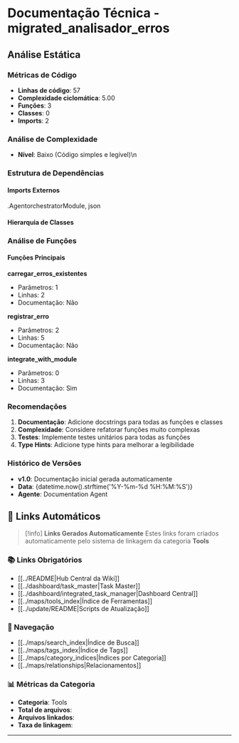 # Documentação Técnica - migrated_analisador_erros

## Análise Estática

### Métricas de Código
- **Linhas de código**: 57
- **Complexidade ciclomática**: 5.00
- **Funções**: 3
- **Classes**: 0
- **Imports**: 2

### Análise de Complexidade
- **Nível**: Baixo (Código simples e legível)\n
### Estrutura de Dependências

#### Imports Externos
.AgentorchestratorModule, json

#### Hierarquia de Classes

### Análise de Funções

#### Funções Principais
**carregar_erros_existentes**
- Parâmetros: 1
- Linhas: 2
- Documentação: Não

**registrar_erro**
- Parâmetros: 2
- Linhas: 5
- Documentação: Não

**integrate_with_module**
- Parâmetros: 0
- Linhas: 3
- Documentação: Sim

### Recomendações

1. **Documentação**: Adicione docstrings para todas as funções e classes
2. **Complexidade**: Considere refatorar funções muito complexas
3. **Testes**: Implemente testes unitários para todas as funções
4. **Type Hints**: Adicione type hints para melhorar a legibilidade

### Histórico de Versões

- **v1.0**: Documentação inicial gerada automaticamente
- **Data**: {datetime.now().strftime('%Y-%m-%d %H:%M:%S')}
- **Agente**: Documentation Agent


## 🔗 **Links Automáticos**

> [!info] **Links Gerados Automaticamente**
> Estes links foram criados automaticamente pelo sistema de linkagem da categoria **Tools**

### **📚 Links Obrigatórios**
- [[../README|Hub Central da Wiki]]
- [[../dashboard/task_master|Task Master]]
- [[../dashboard/integrated_task_manager|Dashboard Central]]
- [[../maps/tools_index|Índice de Ferramentas]]
- [[../update/README|Scripts de Atualização]]

### **🧭 Navegação**
- [[../maps/search_index|Índice de Busca]]
- [[../maps/tags_index|Índice de Tags]]
- [[../maps/category_indices|Índices por Categoria]]
- [[../maps/relationships|Relacionamentos]]

### **📊 Métricas da Categoria**
- **Categoria**: Tools
- **Total de arquivos**: <!-- Contador automático -->
- **Arquivos linkados**: <!-- Contador automático -->
- **Taxa de linkagem**: <!-- Percentual automático -->

---

